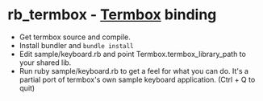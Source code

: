 rb_termbox - [Termbox](https://github.com/nsf/termbox) binding
====================

- Get termbox source and compile.
- Install bundler and ````bundle install````
- Edit sample/keyboard.rb and point Termbox.termbox_library_path to your shared lib.
- Run ruby sample/keyboard.rb to get a feel for what you can do. It's a partial port of termbox's own sample keyboard application.  (Ctrl + Q to quit)


